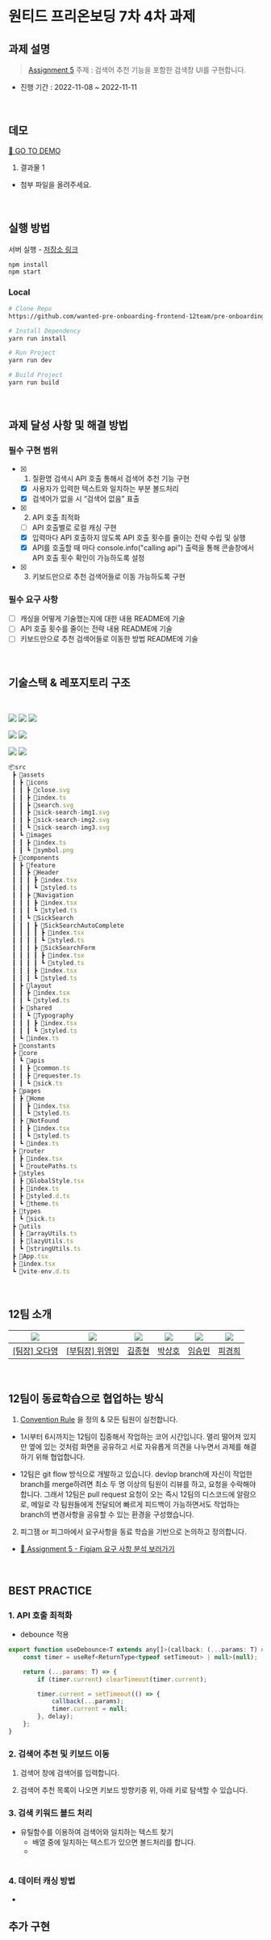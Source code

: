 # 원티드 프리온보딩 7차 4차 과제

## 과제 설명

> [Assignment 5](https://www.notion.so/3-4-53e29b4ca3f34fb6ab1e14010ade3f8f) 주제 : 검색어 추천 기능을 포함한 검색창 UI를 구현합니다.

- 진행 기간 : 2022-11-08 ~ 2022-11-11

<br />

## 데모

[🚀 GO TO DEMO]()

1. 결과물 1

- 첨부 파일을 올려주세요.

<br />

## 실행 방법


서버 실행 - [저장소 링크](https://github.com/walking-sunset/assignment-api_7th)

```
npm install
npm start
```

### Local

```bash
# Clone Repo
https://github.com/wanted-pre-onboarding-frontend-12team/pre-onboarding-7th-3-1-12.git

# Install Dependency
yarn run install

# Run Project
yarn run dev

# Build Project
yarn run build
```

<br />

## 과제 달성 사항 및 해결 방법

### 필수 구현 범위

- [x] 1. 질환명 검색시 API 호출 통해서 검색어 추천 기능 구현
    - [x] 사용자가 입력한 텍스트와 일치하는 부분 볼드처리
    - [x] 검색어가 없을 시 “검색어 없음” 표출

- [x] 2. API 호출 최적화
    - [ ] API 호출별로 로컬 캐싱 구현
    - [x] 입력마다 API 호출하지 않도록 API 호출 횟수를 줄이는 전략 수립 및 실행
    - [x] API를 호출할 때 마다 console.info("calling api") 출력을 통해 콘솔창에서 API 호출 횟수 확인이 가능하도록 설정
    
- [x] 3. 키보드만으로 추천 검색어들로 이동 가능하도록 구현


### 필수 요구 사항

- [ ] 캐싱을 어떻게 기술했는지에 대한 내용 README에 기술
- [ ] API 호출 횟수를 줄이는 전략 내용 README에 기술
- [ ] 키보드만으로 추천 검색어들로 이동한 방법 README에 기술

<br />

## 기술스택 & 레포지토리 구조

<br />

<img src="https://img.shields.io/badge/typescript-3178C6?style=for-the-badge&logo=typescript&logoColor=black"> <img src="https://img.shields.io/badge/react-61DAFB?style=for-the-badge&logo=react&logoColor=black"> <img src="https://img.shields.io/badge/react-router-CA4245?style=for-the-badge&logo=react-router&logoColor=white">

<img src="https://img.shields.io/badge/eslint-181717?style=for-the-badge&logo=eslint&logoColor=white"> <img src="https://img.shields.io/badge/prettier-1A2C34?style=for-the-badge&logo=prettier&logoColor=F7BA3E">

<img src="https://img.shields.io/badge/yarn-2C8EBB?style=for-the-badge&logo=yarn&logoColor=white">
<img src="https://img.shields.io/badge/vite-646CFF?style=for-the-badge&logo=vite&logoColor=white">

<br />

```jsx
📦src
 ┣ 📂assets
 ┃ ┣ 📂icons
 ┃ ┃ ┣ 📜close.svg
 ┃ ┃ ┣ 📜index.ts
 ┃ ┃ ┣ 📜search.svg
 ┃ ┃ ┣ 📜sick-search-img1.svg
 ┃ ┃ ┣ 📜sick-search-img2.svg
 ┃ ┃ ┗ 📜sick-search-img3.svg
 ┃ ┗ 📂images
 ┃ ┃ ┣ 📜index.ts
 ┃ ┃ ┗ 📜symbol.png
 ┣ 📂components
 ┃ ┣ 📂feature
 ┃ ┃ ┣ 📂Header
 ┃ ┃ ┃ ┣ 📜index.tsx
 ┃ ┃ ┃ ┗ 📜styled.ts
 ┃ ┃ ┣ 📂Navigation
 ┃ ┃ ┃ ┣ 📜index.tsx
 ┃ ┃ ┃ ┗ 📜styled.ts
 ┃ ┃ ┗ 📂SickSearch
 ┃ ┃ ┃ ┣ 📂SickSearchAutoComplete
 ┃ ┃ ┃ ┃ ┣ 📜index.tsx
 ┃ ┃ ┃ ┃ ┗ 📜styled.ts
 ┃ ┃ ┃ ┣ 📂SickSearchForm
 ┃ ┃ ┃ ┃ ┣ 📜index.tsx
 ┃ ┃ ┃ ┃ ┗ 📜styled.ts
 ┃ ┃ ┃ ┣ 📜index.tsx
 ┃ ┃ ┃ ┗ 📜styled.ts
 ┃ ┣ 📂layout
 ┃ ┃ ┣ 📜index.tsx
 ┃ ┃ ┗ 📜styled.ts
 ┃ ┣ 📂shared
 ┃ ┃ ┗ 📂Typography
 ┃ ┃ ┃ ┣ 📜index.tsx
 ┃ ┃ ┃ ┗ 📜styled.ts
 ┃ ┗ 📜index.ts
 ┣ 📂constants
 ┣ 📂core
 ┃ ┗ 📂apis
 ┃ ┃ ┣ 📜common.ts
 ┃ ┃ ┣ 📜requester.ts
 ┃ ┃ ┗ 📜sick.ts
 ┣ 📂pages
 ┃ ┣ 📂Home
 ┃ ┃ ┣ 📜index.tsx
 ┃ ┃ ┗ 📜styled.ts
 ┃ ┣ 📂NotFound
 ┃ ┃ ┣ 📜index.tsx
 ┃ ┃ ┗ 📜styled.ts
 ┃ ┗ 📜index.ts
 ┣ 📂router
 ┃ ┣ 📜index.tsx
 ┃ ┗ 📜routePaths.ts
 ┣ 📂styles
 ┃ ┣ 📜GlobalStyle.tsx
 ┃ ┣ 📜index.ts
 ┃ ┣ 📜styled.d.ts
 ┃ ┗ 📜theme.ts
 ┣ 📂types
 ┃ ┗ 📜sick.ts
 ┣ 📂utils
 ┃ ┣ 📜arrayUtils.ts
 ┃ ┣ 📜lazyUtils.ts
 ┃ ┗ 📜stringUtils.ts
 ┣ 📜App.tsx
 ┣ 📜index.tsx
 ┗ 📜vite-env.d.ts

```

<br />

## 12팀 소개

| <img src="https://avatars.githubusercontent.com/u/40523487?v=4"/> | <img src="https://avatars.githubusercontent.com/u/50790145?v=4"/> | <img src="https://avatars.githubusercontent.com/u/108744804?v=4"> | <img src="https://avatars.githubusercontent.com/u/97100045?v=4"/> | <img src="https://avatars.githubusercontent.com/u/92246102?v=4"> | <img src="https://avatars.githubusercontent.com/u/96763714?v=4"> |
| ----------------------------------------------------------------- | ----------------------------------------------------------------- | ----------------------------------------------------------------- | ----------------------------------------------------------------- | ---------------------------------------------------------------- | ---------------------------------------------------------------- |
| <a href="https://github.com/od-log">[팀장] 오다영</a>             | <a href="https://github.com/youngminss">[부팀장] 위영민</a>       | <a href="https://github.com/jong6598">김종현</a>                  | <a href="https://github.com/hopak-e">박상호</a>                   | <a href="https://github.com/forest-6">임승민</a>                 | <a href="https://github.com/kyunghee47">피경희</a>               |

<br />

## 12팀이 동료학습으로 협업하는 방식

1. [Convention Rule](https://github.com/wanted-pre-onboarding-frontend-12team/pre-onboarding-7th-2-2-12/wiki) 을 정의 & 모든 팀원이 실천합니다.

- 1시부터 6시까지는 12팀이 집중해서 작업하는 코어 시간입니다. 멀리 떨어져 있지만 옆에 있는 것처럼 화면을 공유하고 서로 자유롭게 의견을 나누면서 과제를 해결하기 위해 협업합니다.

- 12팀은 git flow 방식으로 개발하고 있습니다. devlop branch에 자신이 작업한 branch를 merge하려면 최소 두 명 이상의 팀원이 리뷰를 하고, 요청을 수락해야 합니다. 그래서 12팀은 pull request 요청이 오는 즉시 12팀의 디스코드에 알람으로, 메일로 각 팀원들에게 전달되어 빠르게 피드백이 가능하면서도 작업하는 branch의 변경사항을 공유할 수 있는 환경을 구성했습니다.

2. 피그잼 or 피그마에서 요구사항을 동료 학습을 기반으로 논의하고 정의합니다.

- [🚀 Assignment 5 - Figjam 요구 사항 분석 보러가기](https://www.figma.com/file/8rcVgEmafVSF00quZg1rM5/Assignment-5---%EA%B2%80%EC%83%89%EC%96%B4-%EC%9E%90%EB%8F%99%EC%99%84%EC%84%B1-%EA%B8%B0%EB%8A%A5%EC%9D%84-%ED%8F%AC%ED%95%A8%ED%95%9C-%EA%B2%80%EC%83%89%EC%B0%BD-%EA%B5%AC%ED%98%84?node-id=4%3A92)

<br />

## BEST PRACTICE

### 1. API 호출 최적화

- debounce 적용

```jsx
export function useDebounce<T extends any[]>(callback: (...params: T) => void, delay: number) {
	const timer = useRef<ReturnType<typeof setTimeout> | null>(null);

	return (...params: T) => {
		if (timer.current) clearTimeout(timer.current);

		timer.current = setTimeout(() => {
			callback(...params);
			timer.current = null;
		}, delay);
	};
}
```

### 2. 검색어 추천 및 키보드 이동

1. 검색어 창에 검색어를 입력합니다.  

2. 검색어 추천 목록이 나오면 키보드 방향키중 위, 아래 키로 탐색할 수 있습니다.  


### 3. 검색 키워드 볼드 처리
- 유틸함수를 이용하여 검색어와 일치하는 텍스트 찾기
  - 배열 중에 일치하는 텍스트가 있으면 볼드처리를 합니다.
  -
```jsx


```

### 4. 데이터 캐싱 방법

-

## 추가 구현 

